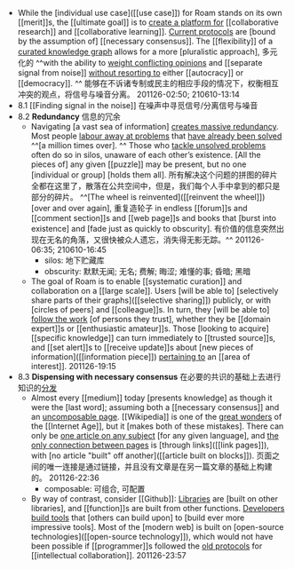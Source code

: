 - While the [individual use case]([[use case]]) for Roam stands on its own [[merit]]s, the [[ultimate goal]] is to [create a platform for]([[platform]]) [[collaborative research]] and [[collaborative learning]]. [Current protocols]([[protocol]]) are [bound by the assumption of] [[necessary consensus]]. The [[flexibility]] of a [curated knowledge graph](((a9w_NtMtW))) allows for a more [pluralistic approach], 多元化的 ^^with the ability to [weight conflicting opinions](((BsqBfyuhF))) and [[separate signal from noise]] [without resorting to](((1DK4hJp4X))) either [[autocracy]] or [[democracy]]. ^^ 能够在不诉诸专制或民主的相应手段的情况下，权衡相互冲突的观点，将信号与噪音分离。
201126-02:50; 210610-13:14
- 8.1	[[Finding signal in the noise]] 在噪声中寻觅信号/分离信号与噪音
- 8.2	**Redundancy** 信息的冗余
    - Navigating [a vast sea of information] [creates massive redundancy]([[redundancy]]). Most people [labour away at problems](((CQopHQIc4))) that [have already been solved](((fZwhy2kQ-))) ^^[a million times over]. ^^ Those who [tackle unsolved problems](((fZwhy2kQ-))) often do so in silos, unaware of each other’s existence. [All the pieces of] any given [[puzzle]] may be present, but no one [individual or group] [holds them all]. 所有解决这个问题的拼图的碎片全都在这里了，散落在公共空间中，但是，我们每个人手中拿到的都只是部分的碎片。
^^[The wheel is reinvented]([[reinvent the wheel]]) [over and over again], 重复造轮子 in endless [[forum]]s and [[comment section]]s and [[web page]]s and books that [burst into existence] and [fade just as quickly to obscurity]. 有价值的信息突然出现在无名的角落，又很快被众人遗忘，消失得无影无踪。^^
201126-06:35; 210610-16:45
        - silos: 地下贮藏库
        - obscurity: 默默无闻; 无名; 费解; 晦涩; 难懂的事; 昏暗; 黑暗
    - The goal of Roam is to enable [[systematic curation]] and collaboration on a [[large scale]]. Users [will be able to] [selectively share parts of their graphs]([[selective sharing]]) publicly, or with [circles of peers] and [[colleague]]s. In turn, they [will be able to] [follow the work](((srgI50K-v))) [of persons they trust], whether they be [[domain expert]]s or [[enthusiastic amateur]]s. Those [looking to acquire] [[specific knowledge]] can turn immediately to [[trusted source]]s, and [[set alert]]s to [[receive update]]s about [new pieces of information]([[information piece]]) [pertaining to](((iMT4oK_dL))) an [[area of interest]].
201126-19:15
- 8.3	**Dispensing with necessary consensus** 在必要的共识的基础上去进行知识的[分发](((rm7kPRTsX)))
    - Almost every [[medium]] today [presents knowledge] as though it were the [last word]; assuming both a [[necessary consensus]] and an [uncomposable page](). 
[[Wikipedia]] is one of the [great wonders]([[wonder]]) of the [[Internet Age]], but it [makes both of these mistakes]. There can only be [one article on any subject]([[subject]]) [for any given language], and [the only connection between pages]() is [through links]([[link pages]]), with [no article "built" off another]([[article built on blocks]]). 
页面之间的唯一连接是通过链接，并且没有文章是在另一篇文章的基础上构建的。
201126-22:36
        - composable: 可组合, 可配置
    - By way of contrast, consider [[Github]]: [Libraries]([[library]]) are [built on other libraries], and [[function]]s are built from other functions. [Developers]([[developer]]) [build tools]() that [others can build upon] to [build ever more impressive tools]. Most of the [modern web] is built on [open-source technologies]([[open-source technology]]), which would not have been possible if [[programmer]]s followed the [old protocols]([[protocol]]) for [[intellectual collaboration]].
201126-23:57
